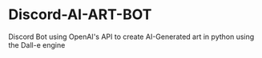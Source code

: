 # Discord-AI-ART-BOT
Discord Bot using OpenAI's API to create AI-Generated art in python using the Dall-e engine
